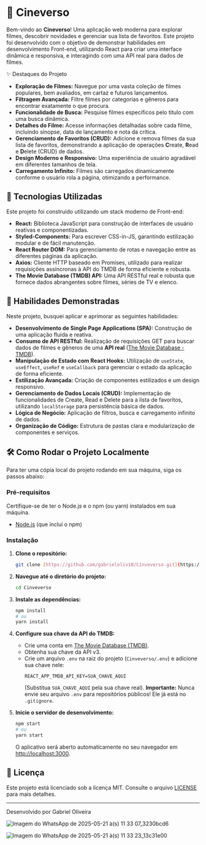 
# 🍿 Cineverso

Bem-vindo ao **Cineverso**! Uma aplicação web moderna para explorar filmes, descobrir novidades e gerenciar sua lista de favoritos. Este projeto foi desenvolvido com o objetivo de demonstrar habilidades em desenvolvimento Front-end, utilizando React para criar uma interface dinâmica e responsiva, e interagindo com uma API real para dados de filmes.

✨ Destaques do Projeto

* **Exploração de Filmes:** Navegue por uma vasta coleção de filmes populares, bem avaliados, em cartaz e futuros lançamentos.
* **Filtragem Avançada:** Filtre filmes por categorias e gêneros para encontrar exatamente o que procura.
* **Funcionalidade de Busca:** Pesquise filmes específicos pelo título com uma busca dinâmica.
* **Detalhes do Filme:** Acesse informações detalhadas sobre cada filme, incluindo sinopse, data de lançamento e nota da crítica.
* **Gerenciamento de Favoritos (CRUD):** Adicione e remova filmes da sua lista de favoritos, demonstrando a aplicação de operações **C**reate, **R**ead e **D**elete (CRUD) de dados.
* **Design Moderno e Responsivo:** Uma experiência de usuário agradável em diferentes tamanhos de tela.
* **Carregamento Infinito:** Filmes são carregados dinamicamente conforme o usuário rola a página, otimizando a performance.

## 🚀 Tecnologias Utilizadas

Este projeto foi construído utilizando um stack moderno de Front-end:

* **React:** Biblioteca JavaScript para construção de interfaces de usuário reativas e componentizadas.
* **Styled-Components:** Para escrever CSS-in-JS, garantindo estilização modular e de fácil manutenção.
* **React Router DOM:** Para gerenciamento de rotas e navegação entre as diferentes páginas da aplicação.
* **Axios:** Cliente HTTP baseado em Promises, utilizado para realizar requisições assíncronas à API do TMDB de forma eficiente e robusta.
* **The Movie Database (TMDB) API:** Uma API RESTful real e robusta que fornece dados abrangentes sobre filmes, séries de TV e elenco.

## 🎯 Habilidades Demonstradas

Neste projeto, busquei aplicar e aprimorar as seguintes habilidades:

* **Desenvolvimento de Single Page Applications (SPA):** Construção de uma aplicação fluida e reativa.
* **Consumo de API RESTful:** Realização de requisições GET para buscar dados de filmes e gêneros de uma **API real** ([The Movie Database - TMDB](https://www.themoviedb.org/documentation/api)).
* **Manipulação de Estado com React Hooks:** Utilização de `useState`, `useEffect`, `useRef` e `useCallback` para gerenciar o estado da aplicação de forma eficiente.
* **Estilização Avançada:** Criação de componentes estilizados e um design responsivo.
* **Gerenciamento de Dados Locais (CRUD):** Implementação de funcionalidades de Create, Read e Delete para a lista de favoritos, utilizando `localStorage` para persistência básica de dados.
* **Lógica de Negócio:** Aplicação de filtros, busca e carregamento infinito de dados.
* **Organização de Código:** Estrutura de pastas clara e modularização de componentes e serviços.

## 🛠️ Como Rodar o Projeto Localmente

Para ter uma cópia local do projeto rodando em sua máquina, siga os passos abaixo:

### Pré-requisitos

Certifique-se de ter o Node.js e o npm (ou yarn) instalados em sua máquina.

* [Node.js](https://nodejs.org/) (que inclui o npm)

### Instalação

1.  **Clone o repositório:**
    ```bash
    git clone [https://github.com/gabrieloliv10/Cinveverso.git](https://github.com/gabrieloliv10/Cinveverso.git)
    ```
2.  **Navegue até o diretório do projeto:**
    ```bash
    cd Cinveverso
    ```
3.  **Instale as dependências:**
    ```bash
    npm install
    # ou
    yarn install
    ```
4.  **Configure sua chave da API do TMDB:**
    * Crie uma conta em [The Movie Database (TMDB)](https://www.themoviedb.org/).
    * Obtenha sua chave da API v3.
    * Crie um arquivo `.env` na raiz do projeto (`Cinveverso/.env`) e adicione sua chave nele:
        ```
        REACT_APP_TMDB_API_KEY=SUA_CHAVE_AQUI
        ```
        (Substitua `SUA_CHAVE_AQUI` pela sua chave real).
        **Importante:** Nunca envie seu arquivo `.env` para repositórios públicos! Ele já está no `.gitignore`.

5.  **Inicie o servidor de desenvolvimento:**
    ```bash
    npm start
    # ou
    yarn start
    ```
    O aplicativo será aberto automaticamente no seu navegador em [http://localhost:3000](http://localhost:3000).

## 📄 Licença

Este projeto está licenciado sob a licença MIT. Consulte o arquivo [LICENSE](LICENSE) para mais detalhes.

---

Desenvolvido por Gabriel Oliveira

![Imagem do WhatsApp de 2025-05-21 à(s) 11 33 07_3230bcd6](https://github.com/user-attachments/assets/4ab14c15-9615-42cb-ac82-213f62b607d7)

![Imagem do WhatsApp de 2025-05-21 à(s) 11 33 23_13c31e00](https://github.com/user-attachments/assets/2baf95e2-e39b-4287-ad56-ca8ddba2c006)


